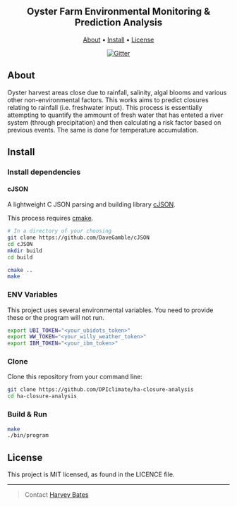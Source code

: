 <h2 align="center">
    Oyster Farm Environmental Monitoring & Prediction Analysis
</h2>
<p align="center">
  <a href="#about">About</a> •
  <a href="#install">Install</a> •
  <a href="#license">License</a>
</p>

<p align="center">
  <a href="https://github.com/DPIclimate/ha-closure-analysis/actions">
    <img src="https://github.com/DPIclimate/ha-closure-analysis/actions/workflows/main.yml/badge.svg"
         alt="Gitter">
  </a>
</p>

## About

Oyster harvest areas close due to rainfall, salinity, algal blooms and various other non-environmental factors.
This works aims to predict closures relating to rainfall (i.e. freshwater input). This process is essentially 
attempting to quantify the ammount of fresh water that has enteted a river system (through precipitation) and
then calculating a risk factor based on previous events. The same is done for temperature accumulation.

## Install
### Install dependencies
#### cJSON
A lightweight C JSON parsing and building library [cJSON](https://github.com/DaveGamble/cJSON).

This process requires [cmake](https://cmake.org/).
```bash
# In a directory of your choosing
git clone https://github.com/DaveGamble/cJSON
cd cJSON
mkdir build
cd build

cmake ..
make
```
### ENV Variables
This project uses several environmental variables. 
You need to provide these or the program will not run.
```bash
export UBI_TOKEN="<your_ubidots_token>"
export WW_TOKEN="<your_willy_weather_token>"
export IBM_TOKEN="<your_ibm_token>"
```

### Clone
Clone this repository from your command line:

```bash
git clone https://github.com/DPIclimate/ha-closure-analysis
cd ha-closure-analysis
```

### Build & Run
```bash
make
./bin/program
```

## License
This project is MIT licensed, as found in the LICENCE file.

---
> Contact [Harvey Bates](mailto:harvey.bates@dpi.nsw.gov.au)

